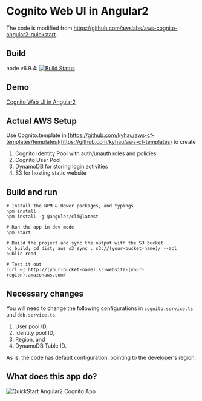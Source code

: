 # Cognito Web UI in Angular2

The code is modified from https://github.com/awslabs/aws-cognito-angular2-quickstart.

## Build
node v6.9.4: [![Build Status](https://travis-ci.org/kyhau/aws-cognito-angular2-webui.svg?branch=master)](https://travis-ci.org/kyhau/aws-cognito-angular2-webui)

## Demo

[Cognito Web UI in Angular2](http://k-cognito-alpha.s3-website-ap-southeast-2.amazonaws.com)

## Actual AWS Setup

Use Cognito.template in [https://github.com/kyhau/aws-cf-templates/templates](https://github.com/kyhau/aws-cf-templates)
to create

1. Cognito Identity Pool with auth/unauth roles and policies
2. Cognito User Pool
3. DynamoDB for storing login activities
4. S3 for hosting static website

## Build and run
```
# Install the NPM & Bower packages, and typings
npm install
npm install -g @angular/cli@latest
```
```
# Run the app in dev mode
npm start
```
```
# Build the project and sync the output with the S3 bucket
ng build; cd dist; aws s3 sync . s3://(your-bucket-name)/ --acl public-read
```
```
# Test it out
curl –I http://(your-bucket-name).s3-website-(your-region).amazonaws.com/
```

## Necessary changes
You  will need to change the following configurations in `cognito.service.ts` and `ddb.service.ts`.

1. User pool ID,
2. Identity pool ID,
2. Region, and
3. DynamoDB Table ID. 

As is, the code has default configuration, pointing to the developer's region.

## What does this app do?
![QuickStart Angular2 Cognito App](/aws/cognito-quickstart-app-overview.png?raw=true)
